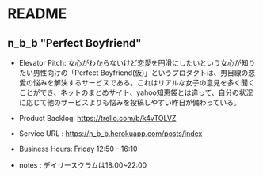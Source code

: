 # README

## n_b_b "Perfect Boyfriend"
* Elevator Pitch: 女心がわからないけど恋愛を円滑にしたいという女心が知りたい男性向けの「Perfect Boyfriend(仮)」というプロダクトは、男目線の恋愛の悩みを解決するサービスである。これはリアルな女子の意見を多く聞くことができ、ネットのまとめサイト、yahoo知恵袋とは違って、自分の状況に応じて他のサービスよりも悩みを投稿しやすい昨日が備わっている。


* Product Backlog: https://trello.com/b/k4vTOLVZ
* Service URL : https://n_b_b.herokuapp.com/posts/index
* Business Hours: Friday 12:50 - 16:10
* notes : デイリースクラムは18:00~22:00
